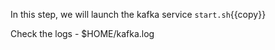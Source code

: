 
In this step, we will launch the kafka service `start.sh`{{copy}}

Check the logs - $HOME/kafka.log

